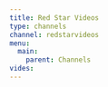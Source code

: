 ```yaml
---
title: Red Star Videos
type: channels
channel: redstarvideos
menu:
  main:
    parent: Channels
vides:
---
```

